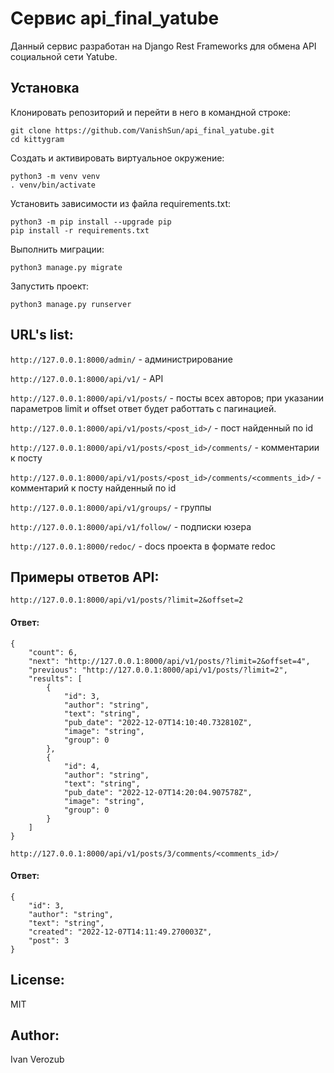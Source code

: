 # Сервис api_final_yatube

Данный сервис разработан на Django Rest Frameworks для обмена API социальной сети Yatube.

## Установка

Клонировать репозиторий и перейти в него в командной строке:
````
git clone https://github.com/VanishSun/api_final_yatube.git
cd kittygram
````
Cоздать и активировать виртуальное окружение:
````
python3 -m venv venv
. venv/bin/activate
````
Установить зависимости из файла requirements.txt:
````
python3 -m pip install --upgrade pip
pip install -r requirements.txt
````
Выполнить миграции:
````
python3 manage.py migrate
````
Запустить проект:
````
python3 manage.py runserver
````

## URL's list:

```http://127.0.0.1:8000/admin/``` - администрирование

```http://127.0.0.1:8000/api/v1/``` - API

```http://127.0.0.1:8000/api/v1/posts/``` - посты всех авторов; при указании параметров limit и offset ответ будет работтать с пагинацией.

```http://127.0.0.1:8000/api/v1/posts/<post_id>/``` - пост найденный по id

```http://127.0.0.1:8000/api/v1/posts/<post_id>/comments/``` - комментарии к посту

```http://127.0.0.1:8000/api/v1/posts/<post_id>/comments/<comments_id>/``` - комментарий к посту найденный по id

```http://127.0.0.1:8000/api/v1/groups/``` - группы

```http://127.0.0.1:8000/api/v1/follow/``` - подписки юзера

```http://127.0.0.1:8000/redoc/``` - docs проекта в формате redoc

## Примеры ответов API:

```http://127.0.0.1:8000/api/v1/posts/?limit=2&offset=2```
#### Ответ:
```
{
    "count": 6,
    "next": "http://127.0.0.1:8000/api/v1/posts/?limit=2&offset=4",
    "previous": "http://127.0.0.1:8000/api/v1/posts/?limit=2",
    "results": [
        {
            "id": 3,
            "author": "string",
            "text": "string",
            "pub_date": "2022-12-07T14:10:40.732810Z",
            "image": "string",
            "group": 0
        },
        {
            "id": 4,
            "author": "string",
            "text": "string",
            "pub_date": "2022-12-07T14:20:04.907578Z",
            "image": "string",
            "group": 0
        }
    ]
}
```

```http://127.0.0.1:8000/api/v1/posts/3/comments/<comments_id>/```
#### Ответ:
```
{
    "id": 3,
    "author": "string",
    "text": "string",
    "created": "2022-12-07T14:11:49.270003Z",
    "post": 3
}
```

## License:

MIT

## Author:

Ivan Verozub
